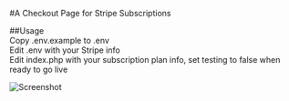 #A Checkout Page for Stripe Subscriptions  
  
##Usage  
Copy .env.example to .env  
Edit .env with your Stripe info  
Edit index.php with your subscription plan info, set testing to false when ready to go live  
  
![Screenshot](http://it-all.com/stripe-subscriptions/screenshot.png)  